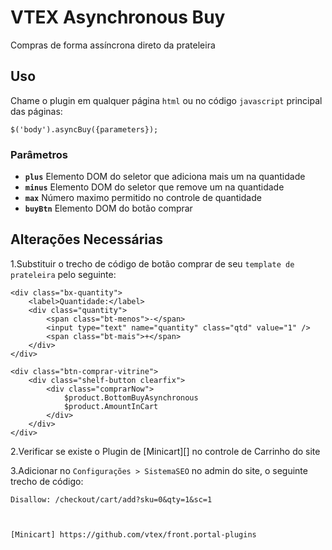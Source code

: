 # VTEX Asynchronous Buy

Compras de forma assíncrona direto da prateleira


## Uso

Chame o plugin em qualquer página `html` ou no código `javascript` principal das páginas:

	$('body').asyncBuy({parameters});

### Parâmetros 

- <b>`plus`</b> Elemento DOM do seletor que adiciona mais um na quantidade
- <b>`minus`</b> Elemento DOM do seletor que remove um na quantidade
- <b>`max`</b> Número maximo permitido no controle de quantidade
- <b>`buyBtn`</b> Elemento DOM do botão comprar


## Alterações Necessárias

1.Substituir o trecho de código de botão comprar de seu `template de prateleira` pelo seguinte:

	<div class="bx-quantity">
		<label>Quantidade:</label>
		<div class="quantity">
			<span class="bt-menos">-</span>
			<input type="text" name="quantity" class="qtd" value="1" />
			<span class="bt-mais">+</span>
		</div>
	</div>

	<div class="btn-comprar-vitrine">
		<div class="shelf-button clearfix">
			<div class="comprarNow">
				$product.BottomBuyAsynchronous
				$product.AmountInCart
			</div>
		</div>
	</div>

2.Verificar se existe o Plugin de [Minicart][] no controle de Carrinho do site

3.Adicionar no `Configurações > SistemaSEO` no admin do site, o seguinte trecho de código: 

	Disallow: /checkout/cart/add?sku=0&qty=1&sc=1



	[Minicart] https://github.com/vtex/front.portal-plugins